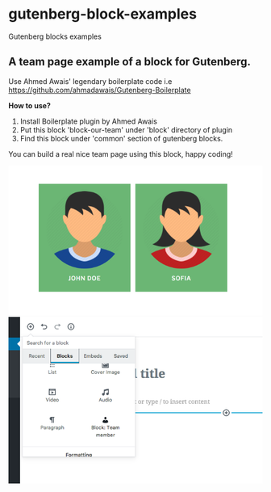 # gutenberg-block-examples
Gutenberg blocks examples

A team page example of a block for Gutenberg.
------------------------------------
Use Ahmed Awais' legendary boilerplate code i.e 
https://github.com/ahmadawais/Gutenberg-Boilerplate

**How to use?**

 

 1. Install Boilerplate plugin by Ahmed Awais
 2. Put this block 'block-our-team' under 'block' directory of plugin
 3. Find this block under 'common' section of gutenberg blocks.


You can build a real nice team page using this block, happy coding!

![alt text](https://raw.githubusercontent.com/HasnainAshfaq/gutenberg-block-examples/master/block-our-team/picture.png)
![alt text](https://raw.githubusercontent.com/HasnainAshfaq/gutenberg-block-examples/master/block-our-team/picture1.png)


